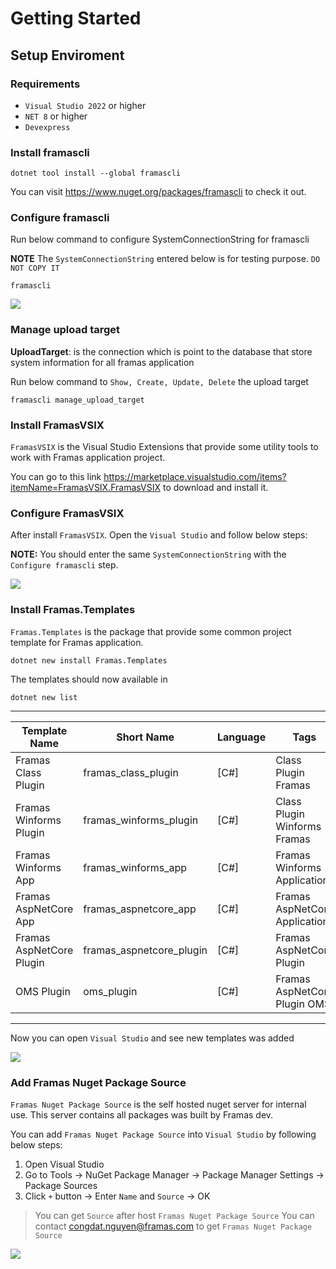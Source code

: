# Getting Started

## Setup Enviroment

### Requirements

- `Visual Studio 2022` or higher
- `NET 8` or higher
- `Devexpress`

### Install framascli

```terminal
dotnet tool install --global framascli
```

You can visit https://www.nuget.org/packages/framascli to check it out.

### Configure framascli

Run below command to configure SystemConnectionString for framascli

**NOTE** The `SystemConnectionString` entered below is for testing purpose. `DO NOT COPY IT`

```terminal
framascli
```

![](/assets/gif/framascli_first_configure.gif)


### Manage upload target

**UploadTarget**: is the connection which is point to the database that store system information for all framas application

Run below command to `Show, Create, Update, Delete` the upload target

```terminal
framascli manage_upload_target
```

### Install FramasVSIX

`FramasVSIX` is the Visual Studio Extensions that provide some utility tools to work with Framas application project.

You can go to this link https://marketplace.visualstudio.com/items?itemName=FramasVSIX.FramasVSIX to download and install it.

### Configure FramasVSIX

After install `FramasVSIX`. Open the `Visual Studio` and follow below steps:

**NOTE:** You should enter the same `SystemConnectionString` with the `Configure framascli` step.

![](/assets/gif/framasvsix_settings.gif)

### Install Framas.Templates

`Framas.Templates` is the package that provide some common project template for Framas application.

```terminal
dotnet new install Framas.Templates
```

The templates should now available in

```terminal
dotnet new list
```

---
|Template Name                        |Short Name                 |Language  |Tags
|-----------------------------------  |-------------------------  |--------  |-----------------------------------------
|Framas Class Plugin                  |framas_class_plugin        |[C#]      |Class Plugin Framas
|Framas Winforms Plugin               |framas_winforms_plugin     |[C#]      |Class Plugin Winforms Framas
|Framas Winforms App                  |framas_winforms_app        |[C#]      |Framas Winforms Application
|Framas AspNetCore App                |framas_aspnetcore_app      |[C#]      |Framas AspNetCore Application
|Framas AspNetCore Plugin             |framas_aspnetcore_plugin   |[C#]      |Framas AspNetCore Plugin
|OMS Plugin                           |oms_plugin                 |[C#]      |Framas AspNetCore Plugin OMS
---

Now you can open `Visual Studio` and see new templates was added

![](/assets/img/vs_project_templates.png)

### Add Framas Nuget Package Source

`Framas Nuget Package Source` is the self hosted nuget server for internal use. This server contains all packages was built by Framas dev.

You can add `Framas Nuget Package Source` into `Visual Studio` by following below steps:

1. Open Visual Studio
2. Go to Tools -> NuGet Package Manager -> Package Manager Settings -> Package Sources
3. Click `+` button -> Enter `Name` and `Source` -> OK

> You can get `Source` after host `Framas Nuget Package Source`
> You can contact congdat.nguyen@framas.com to get `Framas Nuget Package Source`

![](/assets/gif/vs_add_nugetpackagesource.gif)

